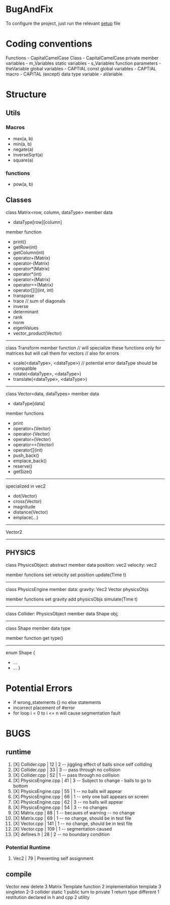 # BugAndFix

To configure the project, just run the relevant [setup](Setup) file

# Coding conventions
Functions - CapitalCamelCase
Class - CapitalCamelCase
private member variables - m_Variables
static variables - s_Variables
function parameters - theVariable
global variables - CAPTIAL
const global variables - CAPTIAL
macro - CAPITAL (except) data type
variable - aVariable

# Structure
## Utils
### Macros
- max(a, b)
- min(a, b)
- negate(a)
- inverseSqrt(a)
- square(a)

### functions
- pow(a, b)

## Classes

class Matrix\<row, column, dataType\>
member data
- dataType\[row][column]

member function
- print()
- getRow(int)
- getColumn(int)
- operator+(Matrix)
- operator-(Matrix)
- operator\*(Matrix)
- operator\*(int)
- operator=(Matrix)
- operator==(Matrix)
- operator\[]\[](int, int)
- transpose
- trace // sum of diagonals
- inverse
- determinant
- rank
- norm
- eigenValues
- vector_product(Vector)

--------------------------------------------------

class Transform
member function
// will specialize these functions only for matrices but will call them for vectors
// also for errors
- scale(\<dataType>, \<dataType>) // potential error dataType should be compatible
- rotate(\<dataType>, \<dataType>)
- translate(\<dataType>, \<dataType>)

--------------------------------------------------

class Vector\<data, dataTypes\>
member data
- dataType[data]

member functions
- print
- operator+(Vector)
- operator-(Vector)
- operator=(Vector)
- operator==(Vector)
- operator\[](int)
- push_back()
- emplace_back()
- reserve()
- getSize()


------------------------------------------
specialized in vec2
- dot(Vector)
- cross(Vector)
- magnitude
- distance(Vector)
- emplace(...)

--------------------------------------------------
Vector2


--------------------------------------------------
PHYSICS
--------------------------------------------------
class PhysicsObject: abstract
member data
position: vec2
velocity: vec2

member functions
set velocity
set position
update(Time t)

--------------------------------------------------

class PhysicsEngine
member data:
gravity: Vec2
Vector physicsObjs

member functions
set gravity
add physicsObjs
simulate(Time t)

--------------------------------------------------

class Collider: PhysicsObject
member data
Shape obj;

--------------------------------------------------
class Shape
member data
type

member function
get type()

--------------------------------------------------
enum Shape {
- ...
- ...
}

# Potential Errors

- if wrong_statements {} no else statements
- incorrect placement of \#error
- for loop i = 0 to i <= n will cause segmentation fault

# BUGS
## runtime
1. [X] Collider.cpp | 12 | 2 -- jiggling effect of balls since self colliding
2. [X] Collider.cpp | 33 | 3 -- pass through no collision
3. [X] Collider.cpp | 52 | 1 -- pass through no collision
4. [X] PhysicsEngine.cpp | 41 | 3 -- Subject to change - balls to go to bottom
5. [X] PhysicsEngine.cpp | 55 | 1 -- no balls will appear
6. [X] PhysicsEngine.cpp | 66 | 1 -- only one ball appears on screen
7. [X] PhysicsEngine.cpp | 62 | 3 -- no balls will appear
8. [X] PhysicsEngine.cpp | 54 | 3 -- no changes
9. [X] Matrix.cpp | 88 | 1 -- becaues of warning -- no change
10. [X] Matrix.cpp | 69 | 1 -- no change, should be in test file
10. [X] Vector.cpp | 141 | 1 -- no change, should be in test file
10. [X] Vector.cpp | 109 | 1 -- segmentation caused
11. [X] defines.h | 28 | 2 -- no boundary condition
### Potential Runtime
1. Vec2 | 79 | Preventing self assignment
## compile
Vector new delete 3
Matrix Template function 2
implementation template 3
singleton 2-3
collider static 1
public turn to private 1
return type different 1
restitution declared in h and cpp 2
utility
